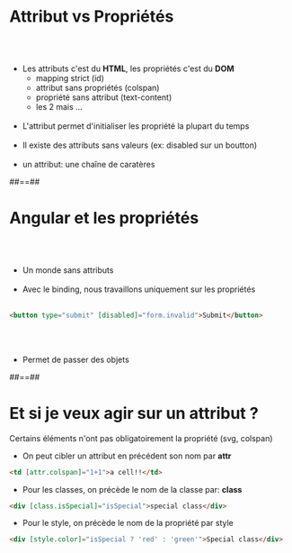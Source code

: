 <!-- .slide-->

# Attribut vs Propriétés

<br><br>

-   Les attributs c'est du <b>HTML</b>, les propriétés c'est du <b>DOM</b><br>
    -   mapping strict (id)
    -   attribut sans propriétés (colspan)
    -   propriété sans attribut (text-content)
    -   les 2 mais ... <br><br>
-   L'attribut permet d'initialiser les propriété la plupart du temps <br><br>
-   Il existe des attributs sans valeurs (ex: disabled sur un boutton)<br><br>
-   un attribut: une chaîne de caratères

##==##

<!-- .slide: class="with-code inconsolata" -->

# Angular et les propriétés

<br><br>

-   Un monde sans attributs<br><br>
-   Avec le binding, nous travaillons uniquement sur les propriétés<br><br>

```html
<button type="submit" [disabled]="form.invalid">Submit</button>
```

<!-- .element: class="big-code" -->

<br><br>

-   Permet de passer des objets

##==##

<!-- .slide: class="with-code inconsolata" -->

# Et si je veux agir sur un attribut ?

Certains éléments n'ont pas obligatoirement la propriété (svg, colspan)
<br>

-   On peut cibler un attribut en précédent son nom par <b>attr</b>

```html
<td [attr.colspan]="1+1">a cell!!</td>
```

<!-- .element: class="big-code" -->

-   Pour les classes, on précède le nom de la classe par: <b>class</b>

```html
<div [class.isSpecial]="isSpecial">special class</div>
```

<!-- .element: class="big-code" -->

-   Pour le style, on précède le nom de la propriété par style

```html
<div [style.color]="isSpecial ? 'red' : 'green'">Special class</div>
```

<!-- .element: class="big-code" -->
